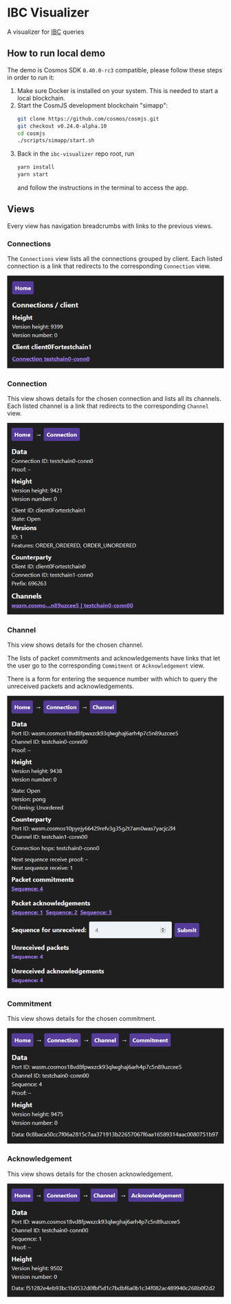 # IBC Visualizer

A visualizer for [IBC](https://github.com/cosmos/ics/tree/master/ibc) queries

## How to run local demo

The demo is Cosmos SDK `0.40.0-rc3` compatible, please follow these steps in order to run it:

1. Make sure Docker is installed on your system. This is needed to start a local blockchain.
2. Start the CosmJS development blockchain "simapp":
   ```sh
   git clone https://github.com/cosmos/cosmjs.git
   git checkout v0.24.0-alpha.10
   cd cosmjs
   ./scripts/simapp/start.sh
   ```
3. Back in the `ibc-visualizer` repo root, run
   ```sh
   yarn install
   yarn start
   ```
   and follow the instructions in the terminal to access the app.

## Views

Every view has navigation breadcrumbs with links to the previous views.

### Connections

The `Connections` view lists all the connections grouped by client. Each listed connection is a link that redirects to the corresponding `Connection` view.

![connections](screenshots/connections.png)

### Connection

This view shows details for the chosen connection and lists all its channels. Each listed channel is a link that redirects to the corresponding `Channel` view.

![connection](screenshots/connection.png)

### Channel

This view shows details for the chosen channel.

The lists of packet commitments and acknowledgements have links that let the user go to the corresponding `Commitment` or `Acknowledgement` view.

There is a form for entering the sequence number with which to query the unreceived packets and acknowledgements.

![channel](screenshots/channel.png)

### Commitment

This view shows details for the chosen commitment.

![commitment](screenshots/commitment.png)

### Acknowledgement

This view shows details for the chosen acknowledgement.

![acknowledgement](screenshots/acknowledgement.png)
